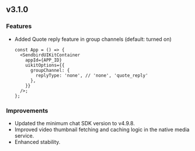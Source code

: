 ## v3.1.0

### Features

- Added Quote reply feature in group channels (default: turned on)
  ```tsx
  const App = () => {
    <SendbirdUIKitContainer
      appId={APP_ID}
      uikitOptions={{
        groupChannel: {
          replyType: 'none', // 'none', 'quote_reply'
        },
      }}
    />;
  };
  ```

### Improvements

- Updated the minimum chat SDK version to v4.9.8.
- Improved video thumbnail fetching and caching logic in the native media service.
- Enhanced stability.
